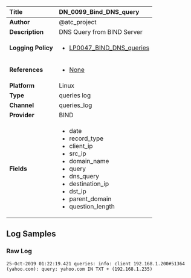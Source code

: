 | Title              | DN_0099_Bind_DNS_query       |
|:-------------------|:------------------|
| **Author**         | @atc_project        |
| **Description**    | DNS Query from BIND Server |
| **Logging Policy** | <ul><li>[LP0047_BIND_DNS_queries](../Logging_Policies/LP0047_BIND_DNS_queries.md)</li></ul> |
| **References**     | <ul><li>[None](None)</li></ul> |
| **Platform**       | Linux    |
| **Type**           | queries log        |
| **Channel**        | queries_log     |
| **Provider**       | BIND    |
| **Fields**         | <ul><li>date</li><li>record_type</li><li>client_ip</li><li>src_ip</li><li>domain_name</li><li>query</li><li>dns_query</li><li>destination_ip</li><li>dst_ip</li><li>parent_domain</li><li>question_length</li></ul> |


## Log Samples

### Raw Log

```
25-Oct-2019 01:22:19.421 queries: info: client 192.168.1.200#51364 (yahoo.com): query: yahoo.com IN TXT + (192.168.1.235)

```




